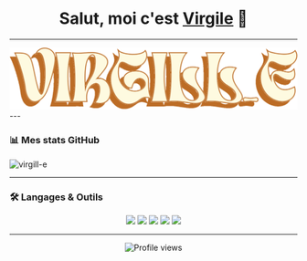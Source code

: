 <!-- README.md -->

<h1 align="center">
  Salut, moi c'est <a href="https://github.com/virgill-e">Virgile</a> 👋
</h1>

---
<picture>
  <source srcset="img/Virgill_e-dark.svg" media="(prefers-color-scheme: dark)">
  <img src="img/Virgill_e-light.svg" alt="Logo Virgill_e">
</picture>
---

### 📊 Mes stats GitHub

<p><img align="center" src="https://github-readme-stats.vercel.app/api/top-langs?username=virgill-e&show_icons=true&theme=dark&locale=en&layout=compact" alt="virgill-e" /></p>

---

### 🛠️ Langages & Outils

<p align="center">
  <img src="https://img.shields.io/badge/-Dotnet-333?style=flat-square&logo=dotnet" />
  <img src="https://img.shields.io/badge/-Nuxt-333?style=flat-square&logo=Nuxt" />
  <img src="https://img.shields.io/badge/-Flutter-333?style=flat-square&logo=flutter" />
<img src="https://img.shields.io/badge/-Java-333?style=flat-square&logo=openjdk" />
  <img src="https://img.shields.io/badge/-Git-333?style=flat-square&logo=git" />
</p>

---

<p align="center">
  <img src="https://komarev.com/ghpvc/?username=virgill-e&style=flat-square&color=blue" alt="Profile views" />
</p>
